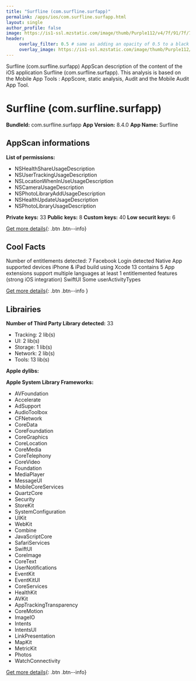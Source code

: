 ```yaml
---
title: "Surfline (com.surfline.surfapp)"
permalink: /apps/ios/com.surfline.surfapp.html
layout: single
author_profile: false
image: https://is1-ssl.mzstatic.com/image/thumb/Purple112/v4/7f/91/7f/7f917f0a-dbfb-c432-f325-482f8d40db0b/AppIcon-0-1x_U007emarketing-0-7-0-85-220.png/512x512bb.jpg
header: 
     overlay_filter: 0.5 # same as adding an opacity of 0.5 to a black background
     overlay_image: https://is1-ssl.mzstatic.com/image/thumb/Purple112/v4/7f/91/7f/7f917f0a-dbfb-c432-f325-482f8d40db0b/AppIcon-0-1x_U007emarketing-0-7-0-85-220.png/512x512bb.jpg
---
```

Surfline (com.surfline.surfapp) AppScan description of the content of the iOS application Surfline (com.surfline.surfapp). This analysis is based on the Mobile App Tools : AppScore, static analysis, Audit and the Mobile Audit App Tool.

# Surfline (com.surfline.surfapp)

**BundleId:** com.surfline.surfapp
**App Version:** 8.4.0
**App Name:** Surfline


## AppScan informations 

**List of permissions:** 
- NSHealthShareUsageDescription
- NSUserTrackingUsageDescription
- NSLocationWhenInUseUsageDescription
- NSCameraUsageDescription
- NSPhotoLibraryAddUsageDescription
- NSHealthUpdateUsageDescription
- NSPhotoLibraryUsageDescription
  
  
**Private keys:** 33
**Public keys:** 8
**Custom keys:** 40
**Low securit keys:** 6
  
[Get more details](/pricing.html){: .btn .btn--info}

## Cool Facts

Number of entitlements detected: 7
Facebook Login detected
Native App
supported devices iPhone & iPad
build using Xcode 13
contains 5 App extensions
support multiple languages
at least 1 entitlemented features (strong iOS integration)
SwiftUI
Some userActivityTypes
  
[Get more details](/pricing.html){: .btn .btn--info }

## Librairies 
**Number of Third Party Library detected:** 33
- Tracking: 2 lib(s)
- UI: 2 lib(s)
- Storage: 1 lib(s)
- Network: 2 lib(s)
- Tools: 13 lib(s)


**Apple dylibs:**


**Apple System Library Frameworks:**
- AVFoundation
- Accelerate
- AdSupport
- AudioToolbox
- CFNetwork
- CoreData
- CoreFoundation
- CoreGraphics
- CoreLocation
- CoreMedia
- CoreTelephony
- CoreVideo
- Foundation
- MediaPlayer
- MessageUI
- MobileCoreServices
- QuartzCore
- Security
- StoreKit
- SystemConfiguration
- UIKit
- WebKit
- Combine
- JavaScriptCore
- SafariServices
- SwiftUI
- CoreImage
- CoreText
- UserNotifications
- EventKit
- EventKitUI
- CoreServices
- HealthKit
- AVKit
- AppTrackingTransparency
- CoreMotion
- ImageIO
- Intents
- IntentsUI
- LinkPresentation
- MapKit
- MetricKit
- Photos
- WatchConnectivity


  
[Get more details](/pricing.html){: .btn .btn--info}

